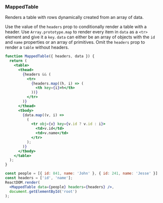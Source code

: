 ### MappedTable

Renders a table with rows dynamically created from an array of data.

Use the value of the `headers` prop to conditionally render a table with a header. Use `Array.prototype.map` to render every item in `data` as a `<tr>` element and give it a `key`. `data` can either be an array of objects with the `id` and `name` properties or an array of primitives. Omit the `headers` prop to render a `table` without headers.

```jsx
function MappedTable({ headers, data }) {
  return (
    <table>
      <thead>
        {headers && (
          <tr>
            {headers.map((h, i) => (
              <th key={i}>h</th>
            ))}
          </tr>
        )}
      </thead>
      <tbody>
        {data.map((v, i) =>
          (
            <tr obj={v} key={v.id ? v.id : i}>
              <td>v.id</td>
              <td>v.name</td>
            </tr>
          );
        )}
      </tbody>
    </table>
  );
}
```

```jsx
const people = [{ id: 841, name: 'John' }, { id: 241, name: 'Jesse' }];
const headers = ['id', 'name'];
ReactDOM.render(
  <MappedTable data={people} headers={headers} />,
  document.getElementById('root')
);
```

<!-- tags: (array,functional) -->

<!-- expertise: (1) -->
